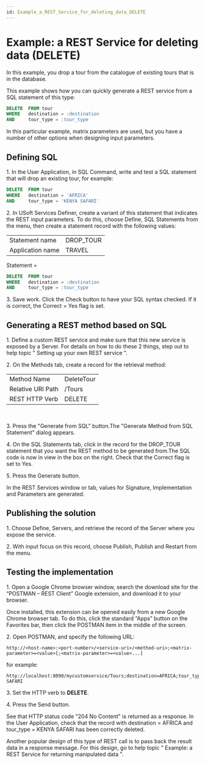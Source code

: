```yaml
---
id: Example_a_REST_Service_for_deleting_data_DELETE
---
```


# Example: a REST Service for deleting data (DELETE)

In this example, you drop a tour from the catalogue of existing tours that is in the database.

This example shows how you can quickly generate a REST service from a SQL statement of this type:

```sql
DELETE  FROM tour
WHERE   destination = :destination
AND     tour_type = :tour_type
```

In this particular example, matrix parameters are used, but you have a number of other options when designing input parameters.

## Defining SQL

1. In the User Application, in SQL Command, write and test a SQL statement that will drop an existing tour, for example:

```sql
DELETE  FROM tour
WHERE   destination = 'AFRICA'
AND     tour_type = 'KENYA SAFARI'
```

2. In USoft Services Definer, create a variant of this statement that indicates the REST input parameters. To do this, choose Define, SQL Statements from the menu, then create a statement record with the following values:

|        |        |
|--------|--------|
|Statement name|DROP_TOUR|
|Application name|TRAVEL  |



Statement =

```sql
DELETE  FROM tour
WHERE   destination = :destination
AND     tour_type = :tour_type
```

3. Save work. Click the Check button to have your SQL syntax checked. If it is correct, the Correct = Yes flag is set.

## Generating a REST method based on SQL

1. Define a custom REST service and make sure that this new service is exposed by a Server. For details on how to do these 2 things, step out to help topic " Setting up your own REST service ".

2. On the Methods tab, create a record for the retrieval method:

|        |        |
|--------|--------|
|Method Name|DeleteTour|
|Relative URI Path|/Tours  |
|REST HTTP Verb|DELETE  |



 

3. Press the "Generate from SQL" button.The "Generate Method from SQL Statement" dialog appears.

4. On the SQL Statements tab, click in the record for the DROP_TOUR statement that you want the REST method to be generated from.The SQL code is now in view in the box on the right. Check that the Correct flag is set to Yes.

5. Press the Generate button.

In the REST Services window or tab, values for Signature, Implementation and Parameters are generated.

## Publishing the solution

1. Choose Define, Servers, and retrieve the record of the Server where you expose the service.

2. With input focus on this record, choose Publish, Publish and Restart from the menu.

## Testing the implementation

1. Open a Google Chrome browser window, search the download site for the “POSTMAN – REST Client” Google extension, and download it to your browser.

Once installed, this extension can be opened easily from a new Google Chrome browser tab. To do this, click the standard “Apps” button on the Favorites bar, then click the POSTMAN item in the middle of the screen.

2. Open POSTMAN, and specify the following URL:

```
http://<host-name>:<port-number>/<service-uri>/<method-uri>;<matrix-parameter>=<value>[;<matrix-parameter>=<value>...]
```

for example:

```
http://localhost:8090/mycustomservice/Tours;destination=AFRICA;tour_type=KENYA SAFARI
```

3. Set the HTTP verb to **DELETE**.

4. Press the Send button.

See that HTTP status code "204 No Content" is returned as a response. In the User Application, check that the record with destination = AFRICA and tour_type = KENYA SAFARI has been correctly deleted.

Another popular design of this type of REST call is to pass back the result data in a response message. For this design, go to help topic " Example: a REST Service for returning manipulated data ".